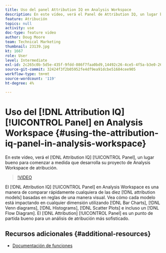 ```yaml
---
title: Uso del panel Attribution IQ en Analysis Workspace
description: En este vídeo, verá el Panel de Attribution IQ, un lugar bueno para comenzar a medida que desarrolla su proyecto de Analysis Workspace de atribución.
feature: Atribución
topics: null
activity: use
doc-type: feature video
author: Doug Moore
team: Technical Marketing
thumbnail: 23139.jpg
kt: 1667
role: User
level: Intermediate
exl-id: 2c265c0b-5d5e-435f-9fdd-086f7faa0bd9,14492c26-4ce5-4f5a-b3e0-2605f59cfca9,14492c26-4ce5-4f5a-b3e0-2605f59cfca9,2c265c0b-5d5e-435f-9fdd-086f7faa0bd9
source-git-commit: 32424f3f2b05952fe4df9ea91dcbe51684cee905
workflow-type: tm+mt
source-wordcount: '119'
ht-degree: 4%

---
```


# Uso del [!DNL Attribution IQ] [!UICONTROL Panel] en Analysis Workspace {#using-the-attribution-iq-panel-in-analysis-workspace}

En este vídeo, verá el [!DNL Attribution IQ] [!UICONTROL Panel], un lugar bueno para comenzar a medida que desarrolla su proyecto de Analysis Workspace de atribución.

>[!VIDEO](https://video.tv.adobe.com/v/23139/?quality=12)

El [!DNL Attribution IQ] [!UICONTROL Panel] en Analysis Workspace es una manera de comparar rápidamente cualquiera de las diez [!DNL attribution models] basadas en reglas de una manera visual. Vea cómo cada modelo está impactando en cualquier dimensión utilizando [!DNL Bar Charts], [!DNL Venn diagrams], [!DNL Histograms], [!DNL Scatter Plots] e incluso un [!DNL Flow Diagram]. El [!DNL Attribution] [!UICONTROL Panel] es un punto de partida bueno para un análisis de atribución más sofisticado.

## Recursos adicionales {#additional-resources}

* [Documentación de funciones](https://marketing.adobe.com/resources/help/en_US/analytics/analysis-workspace/use_attribution_iq.html)
